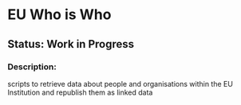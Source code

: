 # EU Who is Who


## Status: Work in Progress


### Description:

scripts to retrieve data about people and organisations within the EU
Institution and republish them as linked data 


